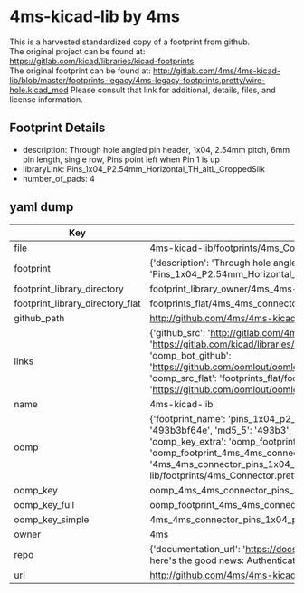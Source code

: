 # 4ms-kicad-lib by 4ms  
This is a harvested standardized copy of a footprint from github.  
The original project can be found at:  
https://gitlab.com/kicad/libraries/kicad-footprints  
The original footprint can be found at:
http://gitlab.com/4ms/4ms-kicad-lib/blob/master/footprints-legacy/4ms-legacy-footprints.pretty/wire-hole.kicad_mod
Please consult that link for additional, details, files, and license information.  
## Footprint Details
* description: Through hole angled pin header, 1x04, 2.54mm pitch, 6mm pin length, single row, Pins point left when Pin 1 is up  
* libraryLink: Pins_1x04_P2.54mm_Horizontal_TH_altL_CroppedSilk  
* number_of_pads: 4  
## yaml dump  
| Key | Value |  
| --- | --- |  
| file | 4ms-kicad-lib/footprints/4ms_Connector.pretty/Pins_1x04_P2.54mm_Horizontal_TH_altL_CroppedSilk.kicad_mod |  
| footprint | {'description': 'Through hole angled pin header, 1x04, 2.54mm pitch, 6mm pin length, single row, Pins point left when Pin 1 is up', 'libraryLink': 'Pins_1x04_P2.54mm_Horizontal_TH_altL_CroppedSilk', 'number_of_pads': 4} |  
| footprint_library_directory | footprint_library_owner/4ms_4ms-kicad-lib |  
| footprint_library_directory_flat | footprints_flat/4ms_4ms_connector_pins_1x04_p2_54mm_horizontal_th_altl_croppedsilk/working |  
| github_path | http://github.com/4ms/4ms-kicad-lib/blob/master/footprints/4ms_Connector.pretty/Pins_1x04_P2.54mm_Horizontal_TH_altL_CroppedSilk.kicad_mod |  
| links | {'github_src': 'http://gitlab.com/4ms/4ms-kicad-lib/blob/master/footprints-legacy/4ms-legacy-footprints.pretty/wire-hole.kicad_mod', 'github_src_repo': 'https://gitlab.com/kicad/libraries/kicad-footprints', 'oomp_bot': 'footprints/4ms_4ms_connector_pins_1x04_p2_54mm_horizontal_th_altl_croppedsilk/working', 'oomp_bot_github': 'https://github.com/oomlout/oomlout_oomp_footprint_bot/tree/main/footprints/4ms_4ms_connector_pins_1x04_p2_54mm_horizontal_th_altl_croppedsilk/working', 'oomp_src_flat': 'footprints_flat/footprints_flat/4ms_4ms_connector_pins_1x04_p2_54mm_horizontal_th_altl_croppedsilk/working', 'oomp_src_flat_github': 'https://github.com/oomlout/oomlout_oomp_footprint_src/tree/main/footprints_flat/4ms_4ms_connector_pins_1x04_p2_54mm_horizontal_th_altl_croppedsilk/working'} |  
| name | 4ms-kicad-lib |  
| oomp | {'footprint_name': 'pins_1x04_p2_54mm_horizontal_th_altl_croppedsilk', 'library_name': '4ms_connector', 'md5': '493b3bf64ea9bb61f7a3ed93a4c74b04', 'md5_10': '493b3bf64e', 'md5_5': '493b3', 'md5_6': '493b3b', 'oomp_key': 'oomp_4ms_4ms_connector_pins_1x04_p2_54mm_horizontal_th_altl_croppedsilk', 'oomp_key_extra': 'oomp_footprint_4ms_4ms_connector_pins_1x04_p2_54mm_horizontal_th_altl_croppedsilk', 'oomp_key_full': 'oomp_footprint_4ms_4ms_connector_pins_1x04_p2_54mm_horizontal_th_altl_croppedsilk_493b3b', 'oomp_key_simple': '4ms_4ms_connector_pins_1x04_p2_54mm_horizontal_th_altl_croppedsilk', 'original_filename': '4ms-kicad-lib/footprints/4ms_Connector.pretty/Pins_1x04_P2.54mm_Horizontal_TH_altL_CroppedSilk.kicad_mod', 'owner_name': '4ms'} |  
| oomp_key | oomp_4ms_4ms_connector_pins_1x04_p2_54mm_horizontal_th_altl_croppedsilk |  
| oomp_key_full | oomp_footprint_4ms_4ms_connector_pins_1x04_p2_54mm_horizontal_th_altl_croppedsilk |  
| oomp_key_simple | 4ms_4ms_connector_pins_1x04_p2_54mm_horizontal_th_altl_croppedsilk |  
| owner | 4ms |  
| repo | {'documentation_url': 'https://docs.github.com/rest/overview/resources-in-the-rest-api#rate-limiting', 'message': "API rate limit exceeded for 84.66.173.59. (But here's the good news: Authenticated requests get a higher rate limit. Check out the documentation for more details.)"} |  
| url | http://github.com/4ms/4ms-kicad-lib |  

